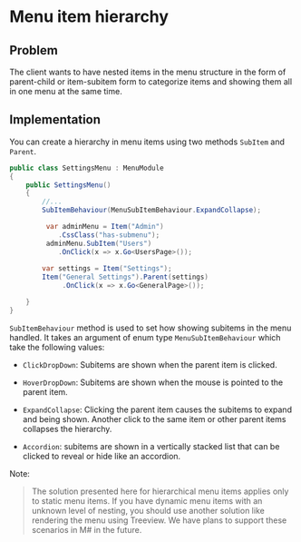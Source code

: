 # Menu item hierarchy

## Problem

The client wants to have nested items in the menu structure in the form of parent-child or item-subitem form to categorize items and showing them all in one menu at the same time.

## Implementation

You can create a hierarchy in menu items using two methods `SubItem` and `Parent`.

```csharp
public class SettingsMenu : MenuModule
{
    public SettingsMenu()
    {
        //...
        SubItemBehaviour(MenuSubItemBehaviour.ExpandCollapse);

         var adminMenu = Item("Admin")
            .CssClass("has-submenu");
         adminMenu.SubItem("Users")
            .OnClick(x => x.Go<UsersPage>());
         
        var settings = Item("Settings");
        Item("General Settings").Parent(settings)
             .OnClick(x => x.Go<GeneralPage>());

    }
}
```
`SubItemBehaviour` method is used to set how showing subitems in the menu handled. It takes an argument of enum type `MenuSubItemBehaviour` which take the following values:

- `ClickDropDown`:  Subitems are shown when the parent item is clicked.

- `HoverDropDown`: Subitems are shown when the mouse is pointed to the parent item.

- `ExpandCollapse`: Clicking the parent item causes the subitems to expand and being shown. Another click to the same item or other parent items collapses the hierarchy.

- `Accordion`: subitems are shown in a vertically stacked list that can be clicked to reveal or hide like an accordion.


Note:

> The solution presented here for hierarchical menu items applies only to static menu items. If you have dynamic menu items with an unknown level of nesting, you should use another solution like rendering the menu using Treeview. We have plans to support these scenarios in M# in the future.